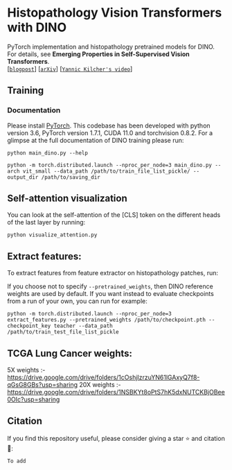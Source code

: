 # Histopathology Vision Transformers with DINO

PyTorch implementation and histopathology pretrained models for DINO. For details, see **Emerging Properties in Self-Supervised Vision Transformers**.  
[[`blogpost`](https://ai.facebook.com/blog/dino-paws-computer-vision-with-self-supervised-transformers-and-10x-more-efficient-training)] [[`arXiv`](https://arxiv.org/abs/2104.14294)] [[`Yannic Kilcher's video`](https://www.youtube.com/watch?v=h3ij3F3cPIk)]

## Training

### Documentation
Please install [PyTorch](https://pytorch.org/). This codebase has been developed with python version 3.6, PyTorch version 1.7.1, CUDA 11.0 and torchvision 0.8.2. For a glimpse at the full documentation of DINO training please run:
```
python main_dino.py --help
```

```
python -m torch.distributed.launch --nproc_per_node=3 main_dino.py --arch vit_small --data_path /path/to/train_file_list_pickle/ --output_dir /path/to/saving_dir
```

## Self-attention visualization
You can look at the self-attention of the [CLS] token on the different heads of the last layer by running:
```
python visualize_attention.py
```


## Extract features:
To extract features from feature extractor on histopathology patches, run:

If you choose not to specify `--pretrained_weights`, then DINO reference weights are used by default. If you want instead to evaluate checkpoints from a run of your own, you can run for example:
```
python -m torch.distributed.launch --nproc_per_node=3 extract_features.py --pretrained_weights /path/to/checkpoint.pth --checkpoint_key teacher --data_path /path/to/train_test_file_list_pickle
```

## TCGA Lung Cancer weights:
5X weights :- https://drive.google.com/drive/folders/1cOshjIzrzuYN61lGAxyQ7f8-qGsG8GBs?usp=sharing
20X weights :- https://drive.google.com/drive/folders/1NSBKYt8oPtS7hK5dxNUTCKBjOBee0OIc?usp=sharing

## Citation
If you find this repository useful, please consider giving a star :star: and citation :t-rex::
```
To add
```
